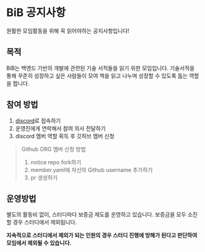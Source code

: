 # BiB 공지사항
원활한 모임활동을 위해 꼭 읽어야하는 공지사항입니다!

## 목적
BiB는 백엔드 기반의 개발에 관련된 기술 서적들을 읽기 위한 모임입니다.
기술서적을 통해 꾸준히 성장하고 싶은 사람들이 모여 책을 읽고 나누며 성장할 수 있도록 돕는 역할을 합니다.

## 참여 방법
1. [discord](https://discord.gg/bnfS2s8vkV)로 접속하기
2. 운영진에게 연락해서 참여 의사 전달하기
3. discord 멤버 역할 획득 후 깃허브 멤버 신청
  > Github ORG 멤버 신청 방법
  > 1. notice repo fork하기
  > 2. member.yaml에 자신의 Github username 추가하기
  > 3. pr 생성하기

## 운영방법
별도의 활동비 없이, 스터디마다 보증금 제도를 운영하고 있습니다. 
보증금을 모두 소진할 경우 스터디에서 제외됩니다.

**지속적으로 스터디에서 제외가 되는 인원의 경우 스터디 진행에 방해가 된다고 판단하여 모임에서 제외될 수 있습니다.**
